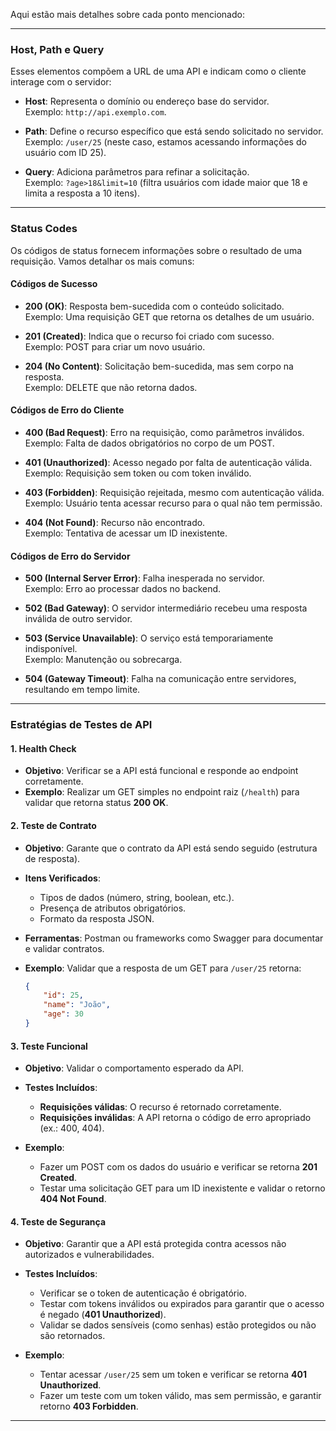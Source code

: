 Aqui estão mais detalhes sobre cada ponto mencionado:

---

### **Host, Path e Query**
Esses elementos compõem a URL de uma API e indicam como o cliente interage com o servidor:

- **Host**: Representa o domínio ou endereço base do servidor.  
  Exemplo: `http://api.exemplo.com`.

- **Path**: Define o recurso específico que está sendo solicitado no servidor.  
  Exemplo: `/user/25` (neste caso, estamos acessando informações do usuário com ID 25).

- **Query**: Adiciona parâmetros para refinar a solicitação.  
  Exemplo: `?age>18&limit=10` (filtra usuários com idade maior que 18 e limita a resposta a 10 itens).

---

### **Status Codes**
Os códigos de status fornecem informações sobre o resultado de uma requisição. Vamos detalhar os mais comuns:

#### **Códigos de Sucesso**
- **200 (OK)**: Resposta bem-sucedida com o conteúdo solicitado.  
  Exemplo: Uma requisição GET que retorna os detalhes de um usuário.

- **201 (Created)**: Indica que o recurso foi criado com sucesso.  
  Exemplo: POST para criar um novo usuário.

- **204 (No Content)**: Solicitação bem-sucedida, mas sem corpo na resposta.  
  Exemplo: DELETE que não retorna dados.

#### **Códigos de Erro do Cliente**
- **400 (Bad Request)**: Erro na requisição, como parâmetros inválidos.  
  Exemplo: Falta de dados obrigatórios no corpo de um POST.

- **401 (Unauthorized)**: Acesso negado por falta de autenticação válida.  
  Exemplo: Requisição sem token ou com token inválido.

- **403 (Forbidden)**: Requisição rejeitada, mesmo com autenticação válida.  
  Exemplo: Usuário tenta acessar recurso para o qual não tem permissão.

- **404 (Not Found)**: Recurso não encontrado.  
  Exemplo: Tentativa de acessar um ID inexistente.

#### **Códigos de Erro do Servidor**
- **500 (Internal Server Error)**: Falha inesperada no servidor.  
  Exemplo: Erro ao processar dados no backend.

- **502 (Bad Gateway)**: O servidor intermediário recebeu uma resposta inválida de outro servidor.  

- **503 (Service Unavailable)**: O serviço está temporariamente indisponível.  
  Exemplo: Manutenção ou sobrecarga.

- **504 (Gateway Timeout)**: Falha na comunicação entre servidores, resultando em tempo limite.  

---

### **Estratégias de Testes de API**

#### **1. Health Check**
- **Objetivo**: Verificar se a API está funcional e responde ao endpoint corretamente.  
- **Exemplo**: Realizar um GET simples no endpoint raiz (`/health`) para validar que retorna status **200 OK**.

#### **2. Teste de Contrato**
- **Objetivo**: Garante que o contrato da API está sendo seguido (estrutura de resposta).  
- **Itens Verificados**: 
  - Tipos de dados (número, string, boolean, etc.).  
  - Presença de atributos obrigatórios.  
  - Formato da resposta JSON.  

- **Ferramentas**: Postman ou frameworks como Swagger para documentar e validar contratos.  
- **Exemplo**: Validar que a resposta de um GET para `/user/25` retorna:
  ```json
  {
      "id": 25,
      "name": "João",
      "age": 30
  }
  ```

#### **3. Teste Funcional**
- **Objetivo**: Validar o comportamento esperado da API.  
- **Testes Incluídos**:
  - **Requisições válidas**: O recurso é retornado corretamente.  
  - **Requisições inválidas**: A API retorna o código de erro apropriado (ex.: 400, 404).  

- **Exemplo**:
  - Fazer um POST com os dados do usuário e verificar se retorna **201 Created**.  
  - Testar uma solicitação GET para um ID inexistente e validar o retorno **404 Not Found**.

#### **4. Teste de Segurança**
- **Objetivo**: Garantir que a API está protegida contra acessos não autorizados e vulnerabilidades.  
- **Testes Incluídos**:
  - Verificar se o token de autenticação é obrigatório.  
  - Testar com tokens inválidos ou expirados para garantir que o acesso é negado (**401 Unauthorized**).  
  - Validar se dados sensíveis (como senhas) estão protegidos ou não são retornados.  

- **Exemplo**:
  - Tentar acessar `/user/25` sem um token e verificar se retorna **401 Unauthorized**.  
  - Fazer um teste com um token válido, mas sem permissão, e garantir retorno **403 Forbidden**.  

---